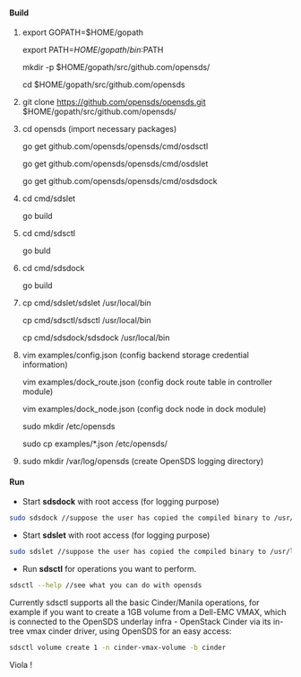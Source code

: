 #### Build

1. export GOPATH=$HOME/gopath

   export PATH=$HOME/gopath/bin:$PATH
   
   mkdir -p $HOME/gopath/src/github.com/opensds/
   
   cd $HOME/gopath/src/github.com/opensds
   
2. git clone https://github.com/opensds/opensds.git $HOME/gopath/src/github.com/opensds/

3. cd opensds (import necessary packages)

   go get github.com/opensds/opensds/cmd/osdsctl

   go get github.com/opensds/opensds/cmd/osdslet

   go get github.com/opensds/opensds/cmd/osdsdock
   
4. cd cmd/sdslet

   go build
   
5. cd cmd/sdsctl

   go buld

6. cd cmd/sdsdock

   go build
   
7. cp cmd/sdslet/sdslet /usr/local/bin

   cp cmd/sdsctl/sdsctl /usr/local/bin

   cp cmd/sdsdock/sdsdock /usr/local/bin

7. vim examples/config.json (config backend storage credential information)

   vim examples/dock_route.json (config dock route table in controller module)

   vim examples/dock_node.json (config dock node in dock module)

   sudo mkdir /etc/opensds

   sudo cp examples/*.json /etc/opensds/

8. sudo mkdir /var/log/opensds (create OpenSDS logging directory)

#### Run

* Start **sdsdock** with root access (for logging purpose)

```sh
sudo sdsdock //suppose the user has copied the compiled binary to /usr/local/bin
```

* Start **sdslet** with root access (for logging purpose)

```sh
sudo sdslet //suppose the user has copied the compiled binary to /usr/local/bin
```

* Run **sdsctl** for operations you want to perform. 

```sh
sdsctl --help //see what you can do with opensds
```

Currently sdsctl supports all the basic Cinder/Manila operations, for example if you want to 
create a 1GB volume from a Dell-EMC VMAX, which is connected to the OpenSDS underlay infra - 
OpenStack Cinder via its in-tree vmax cinder driver, using OpenSDS for an easy access:

```sh
sdsctl volume create 1 -n cinder-vmax-volume -b cinder
```
Viola !
